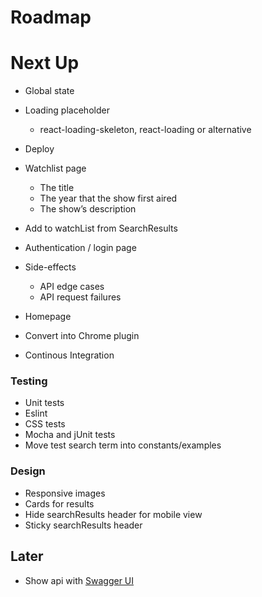 # Roadmap

# Next Up

- Global state
- Loading placeholder
  - react-loading-skeleton, react-loading or alternative

- Deploy
- Watchlist page
  - The title
  - The year that the show first aired
  - The show’s description
- Add to watchList from SearchResults
- Authentication / login page
- Side-effects
  - API edge cases
  - API request failures
- Homepage
- Convert into Chrome plugin
- Continous Integration

### Testing
- Unit tests
- Eslint
- CSS tests
- Mocha and jUnit tests
- Move test search term into constants/examples

### Design
- Responsive images
- Cards for results
- Hide searchResults header for mobile view
- Sticky searchResults header

## Later

- Show api with [Swagger UI](https://www.npmjs.com/package/swagger-ui-react)